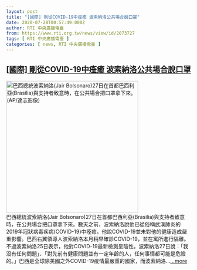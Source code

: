```yaml
---
layout: post
title: "[國際] 剛從COVID-19中痊癒 波索納洛公共場合脫口罩"
date: 2020-07-28T00:57:49.000Z
author: RTI 中央廣播電臺
from: https://www.rti.org.tw/news/view/id/2073727
tags: [ RTI 中央廣播電臺 ]
categories: [ news, RTI 中央廣播電臺 ]
---
```

<!--1595897869000-->
[[國際] 剛從COVID-19中痊癒 波索納洛公共場合脫口罩](https://www.rti.org.tw/news/view/id/2073727)
------

<div>
<img src="https://static.rti.org.tw/assets/thumbnails/2020/07/28/b2b1e42af4fb88205678c309dc398021.jpg" width="360" alt="巴西總統波索納洛(Jair Bolsonaro)27日在首都巴西利亞(Brasilia)與支持者致意時，在公共場合把口罩拿下來。(AP/達志影像)" title="巴西總統波索納洛(Jair Bolsonaro)27日在首都巴西利亞(Brasilia)與支持者致意時，在公共場合把口罩拿下來。(AP/達志影像)"><br>巴西總統波索納洛(Jair Bolsonaro)27日在首都巴西利亞(Brasilia)與支持者致意時，在公共場合把口罩拿下來。數天之前，波索納洛說他已從俗稱武漢肺炎的2019年冠狀病毒疾病(COVID-19)中痊癒，他說COVID-19並未對他的健康造成嚴重影響。巴西右翼領導人波索納洛本月稍早確診COVID-19，並在寓所進行隔離。不過波索納洛25日表示，他對COVID-19最新檢測呈陰性。波索納洛27日說：「我沒有任何問題」、「對先前有健康問題並有一定年齡的人，任何事情都可能是危險的。」巴西是全球除美國之外COVID-19疫情最嚴重的國家，而波索納洛...<a target="_blank" href="https://www.rti.org.tw/news/view/id/2073727">...more</a>
</div>
